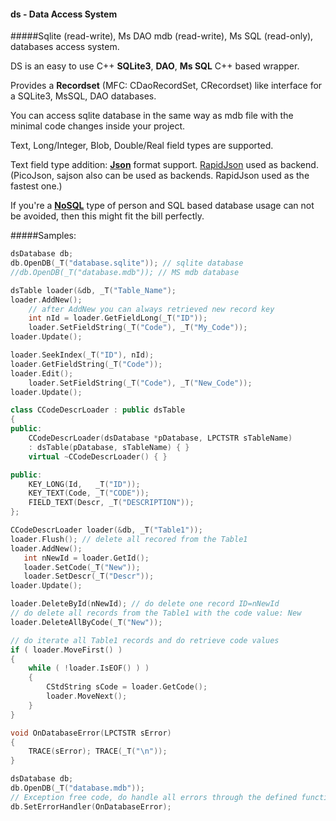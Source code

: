 #### ds - Data Access System
#####Sqlite (read-write), Ms DAO mdb (read-write), Ms SQL (read-only),
databases access system. 

DS is an easy to use C++ **SQLite3**, **DAO**, **Ms SQL** C++ based wrapper.

Provides a **Recordset** (MFC: CDaoRecordSet, CRecordset) like  interface for a SQLite3, MsSQL, DAO databases.

You can access sqlite database in the same way as mdb file with the minimal code changes inside your project.
 
Text, Long/Integer, Blob, Double/Real field types are supported.

Text field type addition: [**Json**](https://en.wikipedia.org/wiki/JSON) format support. [RapidJson](https://github.com/miloyip/rapidjson) used as backend.
(PicoJson, sajson also can be used as backends. RapidJson used as the fastest one.)

If you're a [**NoSQL**](https://en.wikipedia.org/wiki/NoSQL) type of person and SQL based database usage can not be avoided, then this might fit the bill perfectly.

#####Samples:
```C++
dsDatabase db;
db.OpenDB(_T("database.sqlite")); // sqlite database 
//db.OpenDB(_T("database.mdb")); // MS mdb database 

dsTable loader(&db, _T("Table_Name");
loader.AddNew();
    // after AddNew you can always retrieved new record key
    int nId = loader.GetFieldLong(_T("ID")); 
    loader.SetFieldString(_T("Code"), _T("My_Code"));
loader.Update();

loader.SeekIndex(_T("ID"), nId);
loader.GetFieldString(_T("Code"));
loader.Edit();
    loader.SetFieldString(_T("Code"), _T("New_Code"));
loader.Update();
```

```C++
class CCodeDescrLoader : public dsTable
{
public:
	CCodeDescrLoader(dsDatabase *pDatabase, LPCTSTR sTableName)
	: dsTable(pDatabase, sTableName) { }
	virtual ~CCodeDescrLoader() { }

public:
    KEY_LONG(Id,   _T("ID"));
    KEY_TEXT(Code, _T("CODE"));
    FIELD_TEXT(Descr, _T("DESCRIPTION"));
};

CCodeDescrLoader loader(&db, _T("Table1"));
loader.Flush(); // delete all recored from the Table1
loader.AddNew();
   int nNewId = loader.GetId();
   loader.SetCode(_T("New"));
   loader.SetDescr(_T("Descr"));
loader.Update();

loader.DeleteById(nNewId); // do delete one record ID=nNewId
// do delete all records from the Table1 with the code value: New
loader.DeleteAllByCode(_T("New")); 

// do iterate all Table1 records and do retrieve code values
if ( loader.MoveFirst() )
{
    while ( !loader.IsEOF() ) )
    {
        CStdString sCode = loader.GetCode(); 
        loader.MoveNext();
    }
}

```
```C++
void OnDatabaseError(LPCTSTR sError) 
{
    TRACE(sError); TRACE(_T("\n"));
}

dsDatabase db;
db.OpenDB(_T("database.mdb")); 
// Exception free code, do handle all errors through the defined function
db.SetErrorHandler(OnDatabaseError); 
```
